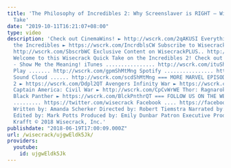 ```yaml
---
title: 'The Philosophy of Incredibles 2: Why Screenslaver is RIGHT – Wisecrack Quick
  Take'
date: "2019-10-11T16:21:07+08:00"
type: video
description: 'Check out CinemaWins! ► http://wscrk.com/2qAKUSI Everything GREAT About
  the Incredibles ► https://wscrk.com/IncrdblsCW Subscribe to Wisecrack! .......................
  http://wscrk.com/SbscrbWC Exclusive Content on WisecrackPLUS.. http://wscrk.com/YtWcPls
  Welcome to this Wisecrack Quick Take on the Incredibles 2! Check out our Movie Podcast
  - Show Me the Meaning! iTunes ................ http://wscrk.com/ituShMtMng Google
  Play ....... http://wscrk.com/gpmShMtMng Spotify ................ http://wscrk.com/spfyShMtMng
  Sound Cloud ...... http://wscrk.com/scdShMtMng === MORE MARVEL EPISODES! === Deadpool
  2 ► https://wscrk.com/Ddpl2QT Avengers Infinity War ► https://wscrk.com/AvgrInfQT
  Captain America: Civil War ► http://wscrk.com/CpCvWrWE Thor: Ragnarok ► https://wscrk.com/ThrRgnrkQT
  Black Panther ► https://wscrk.com/BlckPnthrQT === FOLLOW US ON THE WEBS! === Twitter
  ......... https://twitter.com/wisecrack Facebook .... https://facebook.com/wisecrackedu
  Written by: Amanda Scherker Directed by: Robert Tiemstra Narrated by: Jared Bauer
  Edited by: Mark Potts Produced by: Emily Dunbar Patron Executive Producer: Brent
  Krafft © 2018 Wisecrack, Inc.'
publishdate: "2018-06-19T17:00:09.000Z"
url: /wisecrack/ujgwEldk5Jk/
providers:
  youtube:
    id: ujgwEldk5Jk
---
```

